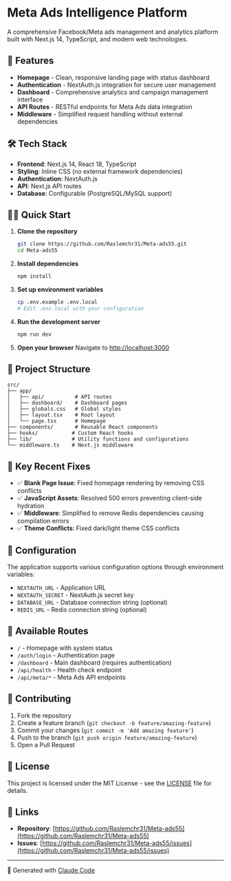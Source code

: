# Meta Ads Intelligence Platform

A comprehensive Facebook/Meta ads management and analytics platform built with Next.js 14, TypeScript, and modern web technologies.

## 🚀 Features

- **Homepage** - Clean, responsive landing page with status dashboard
- **Authentication** - NextAuth.js integration for secure user management
- **Dashboard** - Comprehensive analytics and campaign management interface
- **API Routes** - RESTful endpoints for Meta Ads data integration
- **Middleware** - Simplified request handling without external dependencies

## 🛠️ Tech Stack

- **Frontend**: Next.js 14, React 18, TypeScript
- **Styling**: Inline CSS (no external framework dependencies)
- **Authentication**: NextAuth.js
- **API**: Next.js API routes
- **Database**: Configurable (PostgreSQL/MySQL support)

## 🏃‍♂️ Quick Start

1. **Clone the repository**
   ```bash
   git clone https://github.com/Raslemchr31/Meta-ads55.git
   cd Meta-ads55
   ```

2. **Install dependencies**
   ```bash
   npm install
   ```

3. **Set up environment variables**
   ```bash
   cp .env.example .env.local
   # Edit .env.local with your configuration
   ```

4. **Run the development server**
   ```bash
   npm run dev
   ```

5. **Open your browser**
   Navigate to [http://localhost:3000](http://localhost:3000)

## 📁 Project Structure

```
src/
├── app/
│   ├── api/          # API routes
│   ├── dashboard/    # Dashboard pages
│   ├── globals.css   # Global styles
│   ├── layout.tsx    # Root layout
│   └── page.tsx      # Homepage
├── components/       # Reusable React components
├── hooks/           # Custom React hooks
├── lib/             # Utility functions and configurations
└── middleware.ts    # Next.js middleware
```

## 🌟 Key Recent Fixes

- ✅ **Blank Page Issue**: Fixed homepage rendering by removing CSS conflicts
- ✅ **JavaScript Assets**: Resolved 500 errors preventing client-side hydration
- ✅ **Middleware**: Simplified to remove Redis dependencies causing compilation errors
- ✅ **Theme Conflicts**: Fixed dark/light theme CSS conflicts

## 🔧 Configuration

The application supports various configuration options through environment variables:

- `NEXTAUTH_URL` - Application URL
- `NEXTAUTH_SECRET` - NextAuth.js secret key
- `DATABASE_URL` - Database connection string (optional)
- `REDIS_URL` - Redis connection string (optional)

## 📱 Available Routes

- `/` - Homepage with system status
- `/auth/login` - Authentication page
- `/dashboard` - Main dashboard (requires authentication)
- `/api/health` - Health check endpoint
- `/api/meta/*` - Meta Ads API endpoints

## 🤝 Contributing

1. Fork the repository
2. Create a feature branch (`git checkout -b feature/amazing-feature`)
3. Commit your changes (`git commit -m 'Add amazing feature'`)
4. Push to the branch (`git push origin feature/amazing-feature`)
5. Open a Pull Request

## 📄 License

This project is licensed under the MIT License - see the [LICENSE](LICENSE) file for details.

## 🔗 Links

- **Repository**: [https://github.com/Raslemchr31/Meta-ads55](https://github.com/Raslemchr31/Meta-ads55)
- **Issues**: [https://github.com/Raslemchr31/Meta-ads55/issues](https://github.com/Raslemchr31/Meta-ads55/issues)

---

🤖 Generated with [Claude Code](https://claude.ai/code)